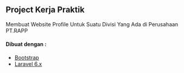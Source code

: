 ## Project Kerja Praktik
Membuat Website Profile Untuk Suatu Divisi Yang Ada di Perusahaan PT.RAPP
#### Dibuat dengan :
* [Bootstrap](https://getbootstrap.com/docs/5.0/getting-started/introduction/)
* [Laravel 6.x](https://laravel.com/docs/6.x)
